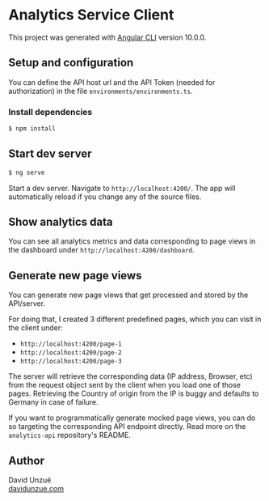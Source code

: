 # Analytics Service Client

This project was generated with [Angular CLI](https://github.com/angular/angular-cli) version 10.0.0.

## Setup and configuration

You can define the API host url and the API Token (needed for authorization) in the file `environments/environments.ts`.

### Install dependencies

```bash
$ npm install
```

## Start dev server

```bash
$ ng serve
```

Start a dev server. Navigate to `http://localhost:4200/`. The app will automatically reload if you change any of the source files.

## Show analytics data

You can see all analytics metrics and data corresponding to page views in the dashboard under `http://localhost:4200/dashboard`.

## Generate new page views

You can generate new page views that get processed and stored by the API/server.

For doing that, I created 3 different predefined pages, which you can visit in the client under:

- `http://localhost:4200/page-1`
- `http://localhost:4200/page-2`
- `http://localhost:4200/page-3`

The server will retrieve the corresponding data (IP address, Browser, etc) from the request object sent by the client when you load one of those pages. Retrieving the Country of origin from the IP is buggy and defaults to Germany in case of failure.

If you want to programmatically generate mocked page views, you can do so targeting the corresponding API endpoint directly. Read more on the `analytics-api` repository's README.

## Author

David Unzué  
[davidunzue.com](davidunzue.com)
